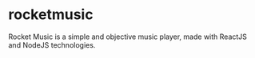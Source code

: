 # rocketmusic
Rocket Music is a simple and objective music player, made with ReactJS and NodeJS technologies.
